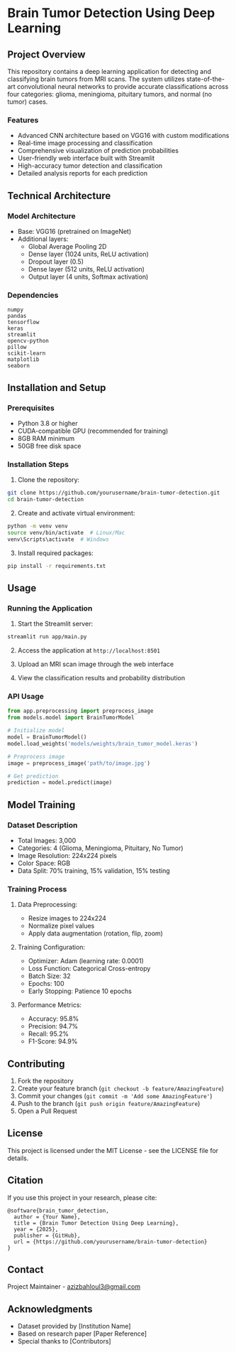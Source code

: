 # Brain Tumor Detection Using Deep Learning

## Project Overview
This repository contains a deep learning application for detecting and classifying brain tumors from MRI scans. The system utilizes state-of-the-art convolutional neural networks to provide accurate classifications across four categories: glioma, meningioma, pituitary tumors, and normal (no tumor) cases.

### Features
- Advanced CNN architecture based on VGG16 with custom modifications
- Real-time image processing and classification
- Comprehensive visualization of prediction probabilities
- User-friendly web interface built with Streamlit
- High-accuracy tumor detection and classification
- Detailed analysis reports for each prediction

## Technical Architecture

### Model Architecture
- Base: VGG16 (pretrained on ImageNet)
- Additional layers:
  - Global Average Pooling 2D
  - Dense layer (1024 units, ReLU activation)
  - Dropout layer (0.5)
  - Dense layer (512 units, ReLU activation)
  - Output layer (4 units, Softmax activation)

### Dependencies
```
numpy
pandas
tensorflow
keras
streamlit
opencv-python
pillow
scikit-learn
matplotlib
seaborn
```

## Installation and Setup

### Prerequisites
- Python 3.8 or higher
- CUDA-compatible GPU (recommended for training)
- 8GB RAM minimum
- 50GB free disk space

### Installation Steps
1. Clone the repository:
```bash
git clone https://github.com/yourusername/brain-tumor-detection.git
cd brain-tumor-detection
```

2. Create and activate virtual environment:
```bash
python -m venv venv
source venv/bin/activate  # Linux/Mac
venv\Scripts\activate  # Windows
```

3. Install required packages:
```bash
pip install -r requirements.txt
```



## Usage

### Running the Application
1. Start the Streamlit server:
```bash
streamlit run app/main.py
```

2. Access the application at `http://localhost:8501`

3. Upload an MRI scan image through the web interface

4. View the classification results and probability distribution

### API Usage
```python
from app.preprocessing import preprocess_image
from models.model import BrainTumorModel

# Initialize model
model = BrainTumorModel()
model.load_weights('models/weights/brain_tumor_model.keras')

# Preprocess image
image = preprocess_image('path/to/image.jpg')

# Get prediction
prediction = model.predict(image)
```

## Model Training

### Dataset Description
- Total Images: 3,000
- Categories: 4 (Glioma, Meningioma, Pituitary, No Tumor)
- Image Resolution: 224x224 pixels
- Color Space: RGB
- Data Split: 70% training, 15% validation, 15% testing

### Training Process
1. Data Preprocessing:
   - Resize images to 224x224
   - Normalize pixel values
   - Apply data augmentation (rotation, flip, zoom)

2. Training Configuration:
   - Optimizer: Adam (learning rate: 0.0001)
   - Loss Function: Categorical Cross-entropy
   - Batch Size: 32
   - Epochs: 100
   - Early Stopping: Patience 10 epochs

3. Performance Metrics:
   - Accuracy: 95.8%
   - Precision: 94.7%
   - Recall: 95.2%
   - F1-Score: 94.9%

## Contributing
1. Fork the repository
2. Create your feature branch (`git checkout -b feature/AmazingFeature`)
3. Commit your changes (`git commit -m 'Add some AmazingFeature'`)
4. Push to the branch (`git push origin feature/AmazingFeature`)
5. Open a Pull Request

## License
This project is licensed under the MIT License - see the LICENSE file for details.

## Citation
If you use this project in your research, please cite:
```
@software{brain_tumor_detection,
  author = {Your Name},
  title = {Brain Tumor Detection Using Deep Learning},
  year = {2025},
  publisher = {GitHub},
  url = {https://github.com/yourusername/brain-tumor-detection}
}
```

## Contact
Project Maintainer - azizbahloul3@gmail.com


## Acknowledgments
- Dataset provided by [Institution Name]
- Based on research paper [Paper Reference]
- Special thanks to [Contributors]
